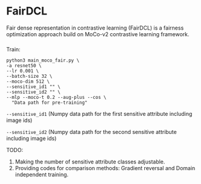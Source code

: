 # FairDCL


Fair dense representation in contrastive learning (FairDCL) is a fairness optimization approach build on MoCo-v2 contrastive learning framework. 

###
Train:
```
python3 main_moco_fair.py \
-a resnet50 \
--lr 0.001 \
--batch-size 32 \
--moco-dim 512 \
--sensitive_id1 "" \
--sensitive_id2 "" \
--mlp --moco-t 0.2 --aug-plus --cos \
  "Data path for pre-training"
```

````--sensitive_id1````  (Numpy data path for the first sensitive attribute including image ids)

````--sensitive_id2````  (Numpy data path for the second sensitive attribute including image ids)


TODO:
1) Making the number of sensitive attribute classes adjustable.
2) Providing codes for comparison methods: Gradient reversal and Domain independent training.
